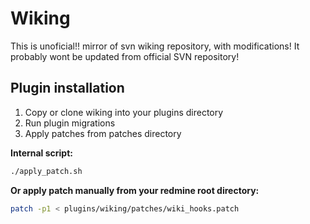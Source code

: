 Wiking
======

This is unoficial!! mirror of svn wiking repository, with
modifications! It probably wont be updated from official
SVN repository!

Plugin installation
-------------------

1. Copy or clone wiking into your plugins directory
2. Run plugin migrations
3. Apply patches from patches directory

**Internal script:**

```bash
./apply_patch.sh
```

**Or apply patch manually from your redmine root directory:**

```bash
patch -p1 < plugins/wiking/patches/wiki_hooks.patch
```
